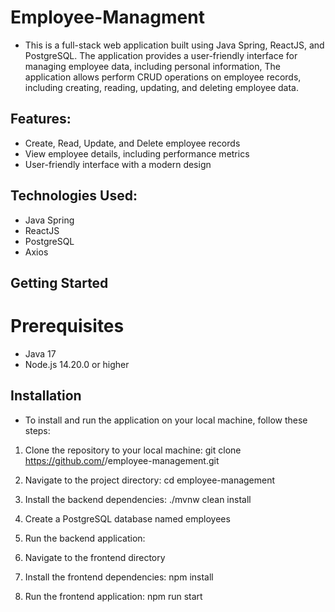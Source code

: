 # Employee-Managment
- This is a full-stack web application built using Java Spring, ReactJS, and PostgreSQL. The application provides a user-friendly interface for managing employee data, including personal information, The application allows  perform CRUD operations on employee records, including creating, reading, updating, and deleting employee data.

## Features:
- Create, Read, Update, and Delete employee records
- View employee details, including performance metrics
- User-friendly interface with a modern design

## Technologies Used:
- Java Spring
- ReactJS
- PostgreSQL
- Axios

## Getting Started
# Prerequisites
- Java 17 
- Node.js 14.20.0 or higher

## Installation
- To install and run the application on your local machine, follow these steps:
1. Clone the repository to your local machine:
  git clone https://github.com/<your-username>/employee-management.git

2. Navigate to the project directory: cd employee-management
3. Install the backend dependencies: ./mvnw clean install
4. Create a PostgreSQL database named employees
5. Run the backend application:
6. Navigate to the frontend directory
7. Install the frontend dependencies: npm install
8. Run the frontend application: npm run start

  
